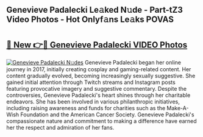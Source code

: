 ## Genevieve Padalecki Le𝚊ked N𝚞de - Part-tZ3 Video Photos - Hot Onlyf𝚊ns Le𝚊ks POVAS

# <h2><a href="http://ac105.deff.icu/?id=Genevieve+Padalecki">🔗 New 👉🔴 Genevieve Padalecki VIDEO Photos</a></h2>

[![Genevieve Padalecki N𝚞des](https://i.imgur.com/rIISA9y.gif)](http://ac105.deff.icu/?id=Genevieve+Padalecki)
Genevieve Padalecki began her online journey in 2017, initially creating cosplay and gaming-related content. Her content gradually evolved, becoming increasingly sexually suggestive. She gained initial attention through Twitch streams and Instagram posts featuring provocative imagery and suggestive commentary. Despite the controversies, Genevieve Padalecki's heart shines through her charitable endeavors. She has been involved in various philanthropic initiatives, including raising awareness and funds for charities such as the Make-A-Wish Foundation and the American Cancer Society. Genevieve Padalecki's compassionate nature and commitment to making a difference have earned her the respect and admiration of her fans.
